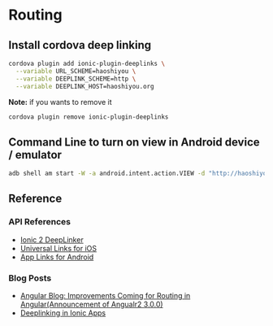 # Routing 

## Install cordova deep linking

```bash
cordova plugin add ionic-plugin-deeplinks \
  --variable URL_SCHEME=haoshiyou \
  --variable DEEPLINK_SCHEME=http \
  --variable DEEPLINK_HOST=haoshiyou.org
```

**Note:** if you wants to remove it

```bash
cordova plugin remove ionic-plugin-deeplinks
```

## Command Line to turn on view in Android device / emulator

```bash
adb shell am start -W -a android.intent.action.VIEW -d "http://haoshiyou.org/#/listing/b8ccb607-d1f6-435e-9dc1-3b289b10837e" haoshiyou.org
```

## Reference
### API References
* [Ionic 2 DeepLinker](https://ionicframework.com/docs/v2/api/navigation/DeepLinker/)
* [Universal Links for iOS](https://developer.apple.com/library/content/documentation/General/Conceptual/AppSearch/UniversalLinks.html)
* [App Links for Android](https://developer.android.com/training/app-links/index.html)
### Blog Posts
* [Angular Blog: Improvements Coming for Routing in Angular(Announcement of Angualr2 3.0.0)](http://angularjs.blogspot.com/2016/06/improvements-coming-for-routing-in.html?view=timeslide)
* [Deeplinking in Ionic Apps](http://blog.ionic.io/deeplinking-in-ionic-apps/)
